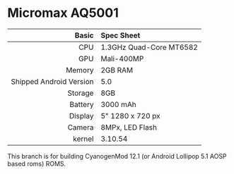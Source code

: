 Micromax AQ5001
==============

Basic   | Spec Sheet
-------:|:-------------------------
CPU     | 1.3GHz Quad-Core MT6582
GPU     | Mali-400MP
Memory  | 2GB RAM
Shipped Android Version | 5.0
Storage | 8GB
Battery | 3000 mAh
Display | 5" 1280 x 720 px
Camera  | 8MPx, LED Flash
kernel  |3.10.54

This branch is for building CyanogenMod 12.1 (or Android Lollipop 5.1 AOSP based roms) ROMS.

